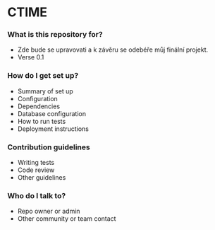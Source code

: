 # CTIME #


### What is this repository for? ###

* Zde bude se upravovati a k závěru se odebéře můj finální projekt.
* Verse 0.1

### How do I get set up? ###

* Summary of set up
* Configuration
* Dependencies
* Database configuration
* How to run tests
* Deployment instructions

### Contribution guidelines ###

* Writing tests
* Code review
* Other guidelines

### Who do I talk to? ###

* Repo owner or admin
* Other community or team contact